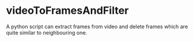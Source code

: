 # videoToFramesAndFilter
A python script can extract frames from video and delete frames which are quite similar to neighbouring one.   
